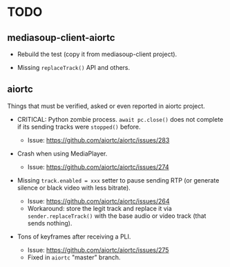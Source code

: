 # TODO

## mediasoup-client-aiortc

* Rebuild the test (copy it from mediasoup-client project).

* Missing `replaceTrack()` API and others.
  

## aiortc

Things that must be verified, asked or even reported in aiortc project.

* CRITICAL: Python zombie process. `await pc.close()` does not complete if its sending tracks were `stopped()` before.
  - Issue: https://github.com/aiortc/aiortc/issues/283

* Crash when using MediaPlayer.
  - Issue: https://github.com/aiortc/aiortc/issues/274

* Missing `track.enabled = xxx` setter to pause sending RTP (or generate silence or black video with less bitrate).
  - Issue: https://github.com/aiortc/aiortc/issues/264
  - Workaround: store the legit track and replace it via `sender.replaceTrack()` with the base audio or video track (that sends nothing).

* Tons of keyframes after receiving a PLI.
  - Issue: https://github.com/aiortc/aiortc/issues/275
  - Fixed in `aiortc` "master" branch.
